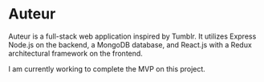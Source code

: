 # Auteur

Auteur is a full-stack web application inspired by Tumblr. It utilizes Express Node.js on the backend, a MongoDB database, and React.js with a Redux architectural framework on the frontend.

I am currently working to complete the MVP on this project. 